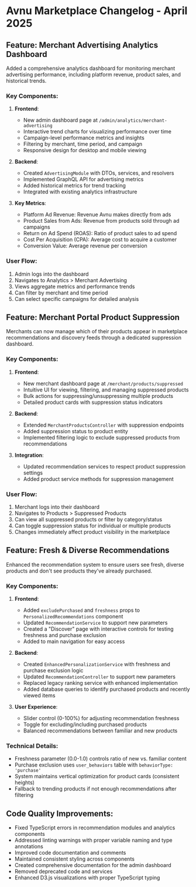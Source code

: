 # Avnu Marketplace Changelog - April 2025

## Feature: Merchant Advertising Analytics Dashboard

Added a comprehensive analytics dashboard for monitoring merchant advertising performance, including platform revenue, product sales, and historical trends.

### Key Components:

1. **Frontend**:
   - New admin dashboard page at `/admin/analytics/merchant-advertising`
   - Interactive trend charts for visualizing performance over time
   - Campaign-level performance metrics and insights
   - Filtering by merchant, time period, and campaign
   - Responsive design for desktop and mobile viewing

2. **Backend**:
   - Created `AdvertisingModule` with DTOs, services, and resolvers
   - Implemented GraphQL API for advertising metrics
   - Added historical metrics for trend tracking
   - Integrated with existing analytics infrastructure

3. **Key Metrics**:
   - Platform Ad Revenue: Revenue Avnu makes directly from ads
   - Product Sales from Ads: Revenue from products sold through ad campaigns
   - Return on Ad Spend (ROAS): Ratio of product sales to ad spend
   - Cost Per Acquisition (CPA): Average cost to acquire a customer
   - Conversion Value: Average revenue per conversion

### User Flow:
1. Admin logs into the dashboard
2. Navigates to Analytics > Merchant Advertising
3. Views aggregate metrics and performance trends
4. Can filter by merchant and time period
5. Can select specific campaigns for detailed analysis

## Feature: Merchant Portal Product Suppression

Merchants can now manage which of their products appear in marketplace recommendations and discovery feeds through a dedicated suppression dashboard.

### Key Components:

1. **Frontend**:
   - New merchant dashboard page at `/merchant/products/suppressed`
   - Intuitive UI for viewing, filtering, and managing suppressed products
   - Bulk actions for suppressing/unsuppressing multiple products
   - Detailed product cards with suppression status indicators

2. **Backend**:
   - Extended `MerchantProductsController` with suppression endpoints
   - Added suppression status to product entity
   - Implemented filtering logic to exclude suppressed products from recommendations

3. **Integration**:
   - Updated recommendation services to respect product suppression settings
   - Added product service methods for suppression management

### User Flow:
1. Merchant logs into their dashboard
2. Navigates to Products > Suppressed Products
3. Can view all suppressed products or filter by category/status
4. Can toggle suppression status for individual or multiple products
5. Changes immediately affect product visibility in the marketplace

## Feature: Fresh & Diverse Recommendations

Enhanced the recommendation system to ensure users see fresh, diverse products and don't see products they've already purchased.

### Key Components:

1. **Frontend**:
   - Added `excludePurchased` and `freshness` props to `PersonalizedRecommendations` component
   - Updated `RecommendationService` to support new parameters
   - Created a "Discover" page with interactive controls for testing freshness and purchase exclusion
   - Added to main navigation for easy access

2. **Backend**:
   - Created `EnhancedPersonalizationService` with freshness and purchase exclusion logic
   - Updated `RecommendationController` to support new parameters
   - Replaced legacy ranking service with enhanced implementation
   - Added database queries to identify purchased products and recently viewed items

3. **User Experience**:
   - Slider control (0-100%) for adjusting recommendation freshness
   - Toggle for excluding/including purchased products
   - Balanced recommendations between familiar and new products

### Technical Details:
- Freshness parameter (0.0-1.0) controls ratio of new vs. familiar content
- Purchase exclusion uses `user_behaviors` table with `behaviorType: 'purchase'`
- System maintains vertical optimization for product cards (consistent heights)
- Fallback to trending products if not enough recommendations after filtering

## Code Quality Improvements:
- Fixed TypeScript errors in recommendation modules and analytics components
- Addressed linting warnings with proper variable naming and type annotations
- Improved code documentation and comments
- Maintained consistent styling across components
- Created comprehensive documentation for the admin dashboard
- Removed deprecated code and services
- Enhanced D3.js visualizations with proper TypeScript typing
